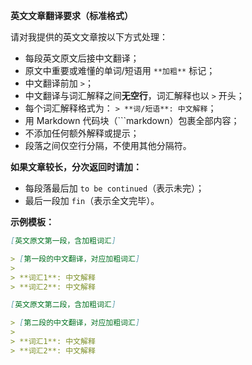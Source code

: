 **英文文章翻译要求（标准格式）**

请对我提供的英文文章按以下方式处理：

* 每段英文原文后接中文翻译；
* 原文中重要或难懂的单词/短语用 `**加粗**` 标记；
* 中文翻译前加 `>`；
* 中文翻译与词汇解释之间**无空行**，词汇解释也以 `>` 开头；
* 每个词汇解释格式为：
  `> **词/短语**: 中文解释`；
* 用 Markdown 代码块（\`\`\`markdown）包裹全部内容；
* 不添加任何额外解释或提示；
* 段落之间仅空行分隔，不使用其他分隔符。

**如果文章较长，分次返回时请加：**

* 每段落最后加 `to be continued`（表示未完）；
* 最后一段加 `fin`（表示全文完毕）。

**示例模板：**

```markdown
[英文原文第一段，含加粗词汇]

> [第一段的中文翻译，对应加粗词汇]
>
> **词汇1**: 中文解释  
> **词汇2**: 中文解释  

[英文原文第二段，含加粗词汇]

> [第二段的中文翻译，对应加粗词汇]
>
> **词汇1**: 中文解释  
> **词汇2**: 中文解释  
```
